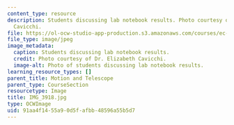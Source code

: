 ```yaml
---
content_type: resource
description: Students discussing lab notebook results. Photo courtesy of Dr. Elizabeth
  Cavicchi.
file: https://ol-ocw-studio-app-production.s3.amazonaws.com/courses/ec-050-recreate-experiments-from-history-inform-the-future-from-the-past-galileo-january-iap-2010/91aa4f1455a90d5fafbb48596a55b5d7_IMG_3918.jpg
file_type: image/jpeg
image_metadata:
  caption: Students discussing lab notebook results.
  credit: Photo courtesy of Dr. Elizabeth Cavicchi.
  image-alt: Photo of students discussing lab notebook results.
learning_resource_types: []
parent_title: Motion and Telescope
parent_type: CourseSection
resourcetype: Image
title: IMG_3918.jpg
type: OCWImage
uid: 91aa4f14-55a9-0d5f-afbb-48596a55b5d7
---
```


